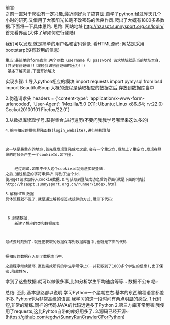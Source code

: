 前言:  
     之前一直对于爬虫有一定兴趣,最近刚好为了搞算法.自学了python.经过昨天几个小时的研究.又借用了大家阳光长跑不改密码的优良作风.爬出了大概有1800多条数据.下面将一下具体思路.
    思路:
    网站地址
    http://hzaspt.sunnysport.org.cn/login/
    首先看界面(大体了解如何进行登陆)
    

我们可以发现.就是简单的用户名和密码登录.
看HTML源码:
网站是采用bootstarp(没有软用的信息)

    重点:最简单的form表单.两个参数 username 和 password 请求地址就是当前地址本身.(并没有验证码!!!减轻我识别验证码的压力!!)
     基本了解问题.下面开始解决
实现步骤:
    1.导入python相应的模块
import requests
import pymysql
from bs4 import BeautifulSoup
   大概的流程是读取相应的数据之后,存放到数据库当中
   
   2.伪造请求头
headers = {'content-type': 'application/x-www-form-urlencoded',
          'User-Agent': 'Mozilla/5.0 (X11; Ubuntu; Linux x86_64; rv:22.0) Gecko/20100101 Firefox/22.0'}
       
   3.从数据库读取学号.获得集合,进行遍历(不要问我我学号哪里来这么多的)
    

    4.编写相应的模拟登陆函数(login_website),进行模拟登陆
        


    这一块是最重点的地方.首先我发现登陆成功之后,会有一个重定向.我禁止了重定向.发现在登录的时候会产生一个cookieId.如下图.
    

        经过测试.如果不传入这个cookieid就无法实现登陆.
    之后,通过相应的字符串解析.得到了这个id.
    使用get请求加传入cookie数据.即可获取到登陆成功之后的界面(就是下面的地址)   http://hzaspt.sunnysport.org.cn/runner/index.html
    
    5.解析HTML数据
    具体流程就不说了.就是通过解析标签找规律的方式.展示下代码:
    

        
     6.封装数据.
        新建了想应的类和数据库表
        


    最终要时刻到了.就是把获取的数据保存到数据库当中,也就是下面的代码
    

    把相应的数据存入到了数据库当中.

    之后程序继续循环.直到完成所有的学生学号停止(一共获取到了1800多个学生的信息),出于保密.隐藏姓名.
        

    


拿到了这些数据.就可以做很多事,比如分析学生平均速度等等...
    数据不公布呢~

总结:
至此,基本思路都以说明.学习Python一个星期左右.基本的东西编程语言都差不多.Pyhton作为非常高级的语言.我学习的这一段时间有两点明显的感受.
    1.代码短,非常的精练.同样的代码JAVA的代码远远多于Python
    2.第三方库非常厉害!我使用了requests,这比Pyhton自带的库好用多了.
    3.源码已经开源~(https://github.com/egdw/SunnyRunCrawlerCForPython)

    
